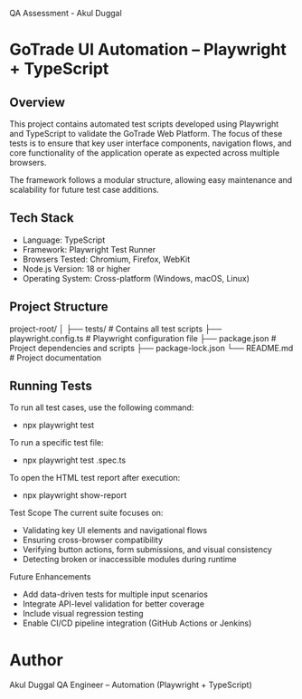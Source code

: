 QA Assessment - Akul Duggal

# GoTrade UI Automation – Playwright + TypeScript

## Overview
This project contains automated test scripts developed using Playwright and TypeScript to validate the GoTrade Web Platform. The focus of these tests is to ensure that key user interface components, navigation flows, and core functionality of the application operate as expected across multiple browsers.

The framework follows a modular structure, allowing easy maintenance and scalability for future test case additions.

## Tech Stack
- Language: TypeScript
- Framework: Playwright Test Runner
- Browsers Tested: Chromium, Firefox, WebKit
- Node.js Version: 18 or higher
- Operating System: Cross-platform (Windows, macOS, Linux)

## Project Structure
project-root/
│
├── tests/ # Contains all test scripts
├── playwright.config.ts # Playwright configuration file
├── package.json # Project dependencies and scripts
├── package-lock.json
└── README.md # Project documentation

## Running Tests

To run all test cases, use the following command:
- npx playwright test

To run a specific test file:
- npx playwright test <test-file-name>.spec.ts

To open the HTML test report after execution:
- npx playwright show-report

Test Scope
The current suite focuses on:
- Validating key UI elements and navigational flows
- Ensuring cross-browser compatibility
- Verifying button actions, form submissions, and visual consistency
- Detecting broken or inaccessible modules during runtime

Future Enhancements

- Add data-driven tests for multiple input scenarios
- Integrate API-level validation for better coverage
- Include visual regression testing
- Enable CI/CD pipeline integration (GitHub Actions or Jenkins)

# Author
Akul Duggal
QA Engineer – Automation (Playwright + TypeScript)